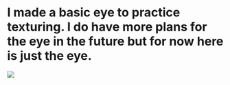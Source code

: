 # I made a basic eye to practice texturing. I do have more plans for the eye in the future but for now here is just the eye.
<image src ="/Eye.png"></image>
